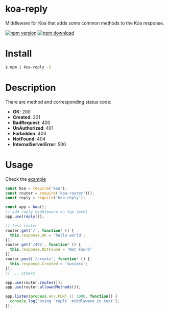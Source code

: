 # koa-reply

  Middleware for Koa that adds some common methods to the Koa response.

  [![npm version](http://img.shields.io/npm/v/koa-reply.svg)](https://www.npmjs.com/package/koa-reply)
  [![npm download](http://img.shields.io/npm/dm/koa-reply.svg)](https://www.npmjs.com/package/koa-reply)

# Install

  ```sh
  $ npm i koa-reply -S
  ```

# Description

  There are method and corresponding status code:  
  - **OK**: 200  
  - **Created**: 201  
  - **BadRequest**: 400  
  - **UnAuthorized**: 401  
  - **Forbidden**: 403  
  - **NotFound**: 404  
  - **InternalServerError**: 500  

# Usage

  Check the [example](./example.js)

  ```js
  const koa = require('koa');
  const router = require('koa-router')();
  const reply = require('koa-reply');

  const app = koa();
  // add reply middleware on top level
  app.use(reply());

  // test router
  router.get('/', function* () {
    this.response.OK = 'hello world';
  });
  router.get('/404', function* () {
    this.response.NotFound = 'Not Found'
  });
  router.post('/create', function* () {
    this.response.Created = 'success';
  });
  // ... others

  app.use(router.routes());
  app.use(router.allowedMethods());

  app.listen(process.env.PORT || 3000, function() {
    console.log('Using `replt` middleware in test');
  });
  ```
